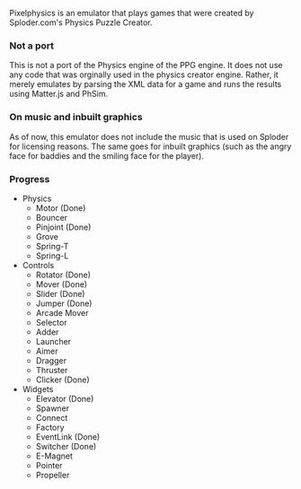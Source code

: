 Pixelphysics is an emulator that plays games that were created by Sploder.com's Physics Puzzle Creator.

### Not a port

This is not a port of the Physics engine of the PPG engine. It does not use any code that was orginally used in the physics creator engine. Rather, it merely emulates by parsing the XML data for a game and runs the results using Matter.js and PhSim.

### On music and inbuilt graphics

As of now, this emulator does not include the music that is used on Sploder for licensing reasons. The same goes for inbuilt graphics (such as the angry face for baddies and the smiling face for the player).

### Progress

* Physics
    * Motor (Done)
    * Bouncer
    * Pinjoint (Done)
    * Grove
    * Spring-T
    * Spring-L
* Controls
    * Rotator (Done)
    * Mover (Done)
    * Slider (Done)
    * Jumper (Done)
    * Arcade Mover
    * Selector
    * Adder
    * Launcher
    * Aimer
    * Dragger
    * Thruster
    * Clicker (Done)
* Widgets
    * Elevator (Done)
    * Spawner
    * Connect
    * Factory
    * EventLink (Done)
    * Switcher (Done)
    * E-Magnet
    * Pointer
    * Propeller